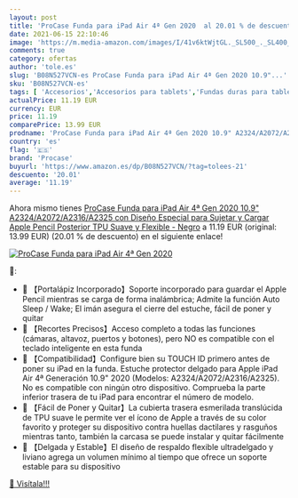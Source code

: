 ```yaml
---
layout: post
title: 'ProCase Funda para iPad Air 4ª Gen 2020  al 20.01 % de descuento'
date: 2021-06-15 22:10:46
image: 'https://m.media-amazon.com/images/I/41v6ktWjtGL._SL500_._SL400_.jpg'
comments: true
category: ofertas
author: 'tole.es'
slug: 'B08N527VCN-es ProCase Funda para iPad Air 4ª Gen 2020 10.9"...'
sku: 'B08N527VCN-es'
tags: [ 'Accesorios','Accesorios para tablets','Fundas duras para tablets','Fundas para tablets','Informática','apple','ipad','procase', ]
actualPrice: 11.19 EUR
currency: EUR
price: 11.19
comparePrice: 13.99 EUR
prodname: 'ProCase Funda para iPad Air 4ª Gen 2020 10.9" A2324/A2072/A2316/A2325  con Diseño Especial para Sujetar y Cargar Apple Pencil  Posterior TPU Suave y Flexible - Negro'
country: 'es'
flag: '🇪🇸'
brand: 'Procase'
buyurl: 'https://www.amazon.es/dp/B08N527VCN/?tag=tolees-21'
descuento: '20.01'
average: '11.19'
---
```


Ahora mismo tienes [ProCase Funda para iPad Air 4ª Gen 2020 10.9" A2324/A2072/A2316/A2325  con Diseño Especial para Sujetar y Cargar Apple Pencil  Posterior TPU Suave y Flexible - Negro](https://www.amazon.es/dp/B08N527VCN/?tag=tolees-21) a 11.19 EUR (original: 13.99 EUR) (20.01 %  de descuento) en el siguiente enlace!

[![ProCase Funda para iPad Air 4ª Gen 2020 ](https://m.media-amazon.com/images/I/41v6ktWjtGL._SL500_._SL400_.jpg)](https://www.amazon.es/dp/B08N527VCN/?tag=tolees-21)

🔎:

- 🚩 【Portalápiz Incorporado】Soporte incorporado para guardar el Apple Pencil mientras se carga de forma inalámbrica; Admite la función Auto Sleep / Wake; El imán asegura el cierre del estuche, fácil de poner y quitar
- 🚩 【Recortes Precisos】Acceso completo a todas las funciones (cámaras, altavoz, puertos y botones), pero NO es compatible con el teclado inteligente en esta funda
- 🚩 【Compatibilidad】Configure bien su TOUCH ID primero antes de poner su iPad en la funda. Estuche protector delgado para Apple iPad Air 4ª Generación 10.9" 2020 (Modelos: A2324/A2072/A2316/A2325). No es compatible con ningún otro dispositivo. Comprueba la parte inferior trasera de tu iPad para encontrar el número de modelo.
- 🚩 【Fácil de Poner y Quitar】La cubierta trasera esmerilada translúcida de TPU suave le permite ver el ícono de Apple a través de su color favorito y proteger su dispositivo contra huellas dactilares y rasguños mientras tanto, también la carcasa se puede instalar y quitar fácilmente
- 🚩 【Delgada y Estable】El diseño de respaldo flexible ultradelgado y liviano agrega un volumen mínimo al tiempo que ofrece un soporte estable para su dispositivo

[🛒 Visítala!!!](https://www.amazon.es/dp/B08N527VCN/?tag=tolees-21)
